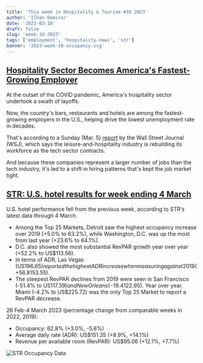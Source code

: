 ```yaml
---
title: 'This week in Hospitality & Tourism #10 2023'
author: 'Ilhan Demirer'
date: '2023-03-10'
draft: false
slug: 'week-10-2023'
tags: ['employment', 'hospitality-news', 'str']
banner: '2023-week-10-occupancy.svg'
---
```


## [Hospitality Sector Becomes America's Fastest-Growing Employer](https://www.pymnts.com/economy/2023/hospitality-sector-becomes-americas-fastest-growing-employer/)

At the outset of the COVID pandemic, America's hospitality sector undertook a swath of layoffs.

Now, the country's bars, restaurants and hotels are among the fastest-growing employers in the U.S., helping drive the lowest unemployment rate in decades.

That's according to a Sunday (Mar. 5) [report](https://www.wsj.com/articles/bars-hotels-and-restaurants-become-the-economys-fastest-growing-employers-47f5292f) by the Wall Street Journal (WSJ), which says the leisure-and-hospitality industry is rebuilding its workforce as the tech sector contracts.

And because these companies represent a larger number of jobs than the tech industry, it's led to a shift in hiring patterns that's kept the job market tight.

## [STR: U.S. hotel results for week ending 4 March](https://str.com/press-release/str-us-hotel-results-week-ending-4-march)

U.S. hotel performance fell from the previous week, according to STR‘s latest data through 4 March.

- Among the Top 25 Markets, Detroit saw the highest occupancy increase over 2019 (+5.0% to 63.2%), while Washington, D.C. was up the most from last year (+23.6% to 64.1%).
- D.C. also showed the most substantial RevPAR growth year over year (+52.2% to US$113.56).
- In terms of ADR, Las Vegas (US$196.65) reported the highest ADR increase when measuring against 2019 (+56.8%) and 2022 (+33.7%). Las Vegas also saw the largest jump in RevPAR over 2019 (+54.3% to US$153.55).
- The steepest RevPAR declines from 2019 were seen in San Francisco (-51.4% to US$117.39) and New Orleans (-19.4% to US$122.95). Year over year, Miami (-4.2% to US$225.72) was the only Top 25 Market to report a RevPAR decrease.

26 Feb-4 March 2023 (percentage change from comparable weeks in 2022, 2019):

- Occupancy: 62.8% (+3.0%, -5.6%)
- Average daily rate (ADR): US$151.35 (+8.9%, +14.1%)
- Revenue per available room (RevPAR): US$95.06 (+12.1%, +7.7%)

![STR Occupancy Data](/images/blogimages/2023-week-10-occupancy.svg)
